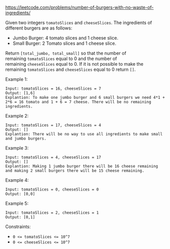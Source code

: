 https://leetcode.com/problems/number-of-burgers-with-no-waste-of-ingredients/

Given two integers `tomatoSlices` and `cheeseSlices`. The ingredients of different burgers are as follows:

-   Jumbo Burger: 4 tomato slices and 1 cheese slice.
-   Small Burger: 2 Tomato slices and 1 cheese slice.

Return `[total_jumbo, total_small]` so that the number of remaining `tomatoSlices` equal to 0 and the number of remaining `cheeseSlices` equal to 0. If it is not possible to make the remaining `tomatoSlices` and `cheeseSlices` equal to 0 return `[]`.

Example 1:
```
Input: tomatoSlices = 16, cheeseSlices = 7
Output: [1,6]
Explantion: To make one jumbo burger and 6 small burgers we need 4*1 + 2*6 = 16 tomato and 1 + 6 = 7 cheese. There will be no remaining ingredients.
```
Example 2:
```
Input: tomatoSlices = 17, cheeseSlices = 4
Output: []
Explantion: There will be no way to use all ingredients to make small and jumbo burgers.
```
Example 3:
```
Input: tomatoSlices = 4, cheeseSlices = 17
Output: []
Explantion: Making 1 jumbo burger there will be 16 cheese remaining and making 2 small burgers there will be 15 cheese remaining.
```
Example 4:
```
Input: tomatoSlices = 0, cheeseSlices = 0
Output: [0,0]
```
Example 5:
```
Input: tomatoSlices = 2, cheeseSlices = 1
Output: [0,1]
```

Constraints:

-   `0 <= tomatoSlices <= 10^7`
-   `0 <= cheeseSlices <= 10^7`